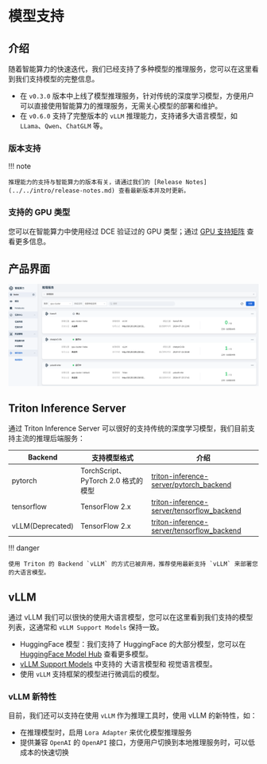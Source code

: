 # 模型支持

## 介绍

随着智能算力的快速迭代，我们已经支持了多种模型的推理服务，您可以在这里看到我们支持模型的完整信息。

- 在 `v0.3.0` 版本中上线了模型推理服务，针对传统的深度学习模型，方便用户可以直接使用智能算力的推理服务，无需关心模型的部署和维护。
- 在 `v0.6.0` 支持了完整版本的 `vLLM` 推理能力，支持诸多大语言模型，如 `LLama`、`Qwen`、`ChatGLM` 等。

### 版本支持

!!! note

    推理能力的支持与智能算力的版本有关，请通过我们的 [Release Notes](../../intro/release-notes.md) 查看最新版本并及时更新。

### 支持的 GPU 类型

您可以在智能算力中使用经过 DCE 验证过的 GPU 类型；通过 [GPU 支持矩阵](../../../kpanda/user-guide/gpu/gpu-metrics.md) 查看更多信息。

## 产品界面

![点击创建](../../images/interface05.png)

## Triton Inference Server

通过 Triton Inference Server 可以很好的支持传统的深度学习模型，我们目前支持主流的推理后端服务：

| Backend          | 支持模型格式                        | 介绍                                                                                                        |
| ---------------- | ----------------------------------- | ----------------------------------------------------------------------------------------------------------- |
| pytorch          | TorchScript、PyTorch 2.0 格式的模型 | [triton-inference-server/pytorch_backend](https://github.com/triton-inference-server/pytorch_backend)       |
| tensorflow       | TensorFlow 2.x                      | [triton-inference-server/tensorflow_backend](https://github.com/triton-inference-server/tensorflow_backend) |
| vLLM(Deprecated) | TensorFlow 2.x                      | [triton-inference-server/tensorflow_backend](https://github.com/triton-inference-server/tensorflow_backend) |

!!! danger

    使用 Triton 的 Backend `vLLM` 的方式已被弃用，推荐使用最新支持 `vLLM` 来部署您的大语言模型。

## vLLM

通过 vLLM 我们可以很快的使用大语言模型，您可以在这里看到我们支持的模型列表，这通常和 `vLLM Support Models` 保持一致。

- HuggingFace 模型：我们支持了 HuggingFace 的大部分模型，您可以在 [HuggingFace Model Hub](https://huggingface.co/models) 查看更多模型。
- [vLLM Support Models](https://docs.vllm.ai/en/stable/models/supported_models.html) 中支持的 大语言模型和 视觉语言模型。
- 使用 `vLLM` 支持框架的模型进行微调后的模型。

### vLLM 新特性

目前，我们还可以支持在使用 `vLLM` 作为推理工具时，使用 vLLM 的新特性，如：

- 在推理模型时，启用 `Lora Adapter` 来优化模型推理服务
- 提供兼容 `OpenAI` 的 `OpenAPI` 接口，方便用户切换到本地推理服务时，可以低成本的快速切换
